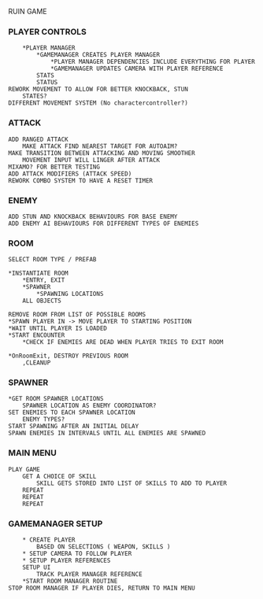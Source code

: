 RUIN GAME

### PLAYER CONTROLS

		*PLAYER MANAGER
			*GAMEMANAGER CREATES PLAYER MANAGER
				*PLAYER MANAGER DEPENDENCIES INCLUDE EVERYTHING FOR PLAYER
				*GAMEMANAGER UPDATES CAMERA WITH PLAYER REFERENCE
			STATS
			STATUS
	REWORK MOVEMENT TO ALLOW FOR BETTER KNOCKBACK, STUN
		STATES?
	DIFFERENT MOVEMENT SYSTEM (No charactercontroller?)

### ATTACK

	ADD RANGED ATTACK
		MAKE ATTACK FIND NEAREST TARGET FOR AUTOAIM?
	MAKE TRANSITION BETWEEN ATTACKING AND MOVING SMOOTHER
		MOVEMENT INPUT WILL LINGER AFTER ATTACK
	MIXAMO? FOR BETTER TESTING
	ADD ATTACK MODIFIERS (ATTACK SPEED)
	REWORK COMBO SYSTEM TO HAVE A RESET TIMER
	
	
### ENEMY
	
	ADD STUN AND KNOCKBACK BEHAVIOURS FOR BASE ENEMY
	ADD ENEMY AI BEHAVIOURS FOR DIFFERENT TYPES OF ENEMIES


### ROOM
	
	SELECT ROOM TYPE / PREFAB
	
	*INSTANTIATE ROOM
		*ENTRY, EXIT
		*SPAWNER
			*SPAWNING LOCATIONS
		ALL OBJECTS
		
	REMOVE ROOM FROM LIST OF POSSIBLE ROOMS
	*SPAWN PLAYER IN -> MOVE PLAYER TO STARTING POSITION
	*WAIT UNTIL PLAYER IS LOADED
	*START ENCOUNTER
		*CHECK IF ENEMIES ARE DEAD WHEN PLAYER TRIES TO EXIT ROOM
		
	*OnRoomExit, DESTROY PREVIOUS ROOM
		,CLEANUP
		
		

### SPAWNER
	
	*GET ROOM SPAWNER LOCATIONS
		SPAWNER LOCATION AS ENEMY COORDINATOR?
	SET ENEMIES TO EACH SPAWNER LOCATION
		ENEMY TYPES?
	START SPAWNING AFTER AN INITIAL DELAY
	SPAWN ENEMIES IN INTERVALS UNTIL ALL ENEMIES ARE SPAWNED
	

### MAIN MENU
	
	PLAY GAME
		GET A CHOICE OF SKILL 
			SKILL GETS STORED INTO LIST OF SKILLS TO ADD TO PLAYER
		REPEAT
		REPEAT
		REPEAT
		
### GAMEMANAGER SETUP
	
		* CREATE PLAYER 
			BASED ON SELECTIONS ( WEAPON, SKILLS )
		* SETUP CAMERA TO FOLLOW PLAYER
		* SETUP PLAYER REFERENCES
		SETUP UI
			TRACK PLAYER MANAGER REFERENCE
		*START ROOM MANAGER ROUTINE
	STOP ROOM MANAGER IF PLAYER DIES, RETURN TO MAIN MENU
	
